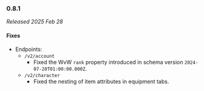 ### 0.8.1

_Released 2025 Feb 28_

#### Fixes

- Endpoints:
  - `/v2/account`
    - Fixed the WvW `rank` property introduced in schema version `2024-07-20T01:00:00.000Z`.
  - `/v2/character`
    - Fixed the nesting of item attributes in equipment tabs.